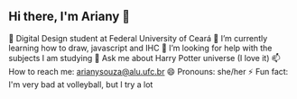 ## Hi there, I'm Ariany 👋

🔭 Digital Design student at Federal University of Ceará
🌱 I’m currently learning how to draw, javascript and IHC
🤔 I’m looking for help with the subjects I am studying
💬 Ask me about Harry Potter universe (I love it)
📫 How to reach me: arianysouza@alu.ufc.br
😄 Pronouns: she/her
⚡ Fun fact: I'm very bad at volleyball, but I try a lot
<!--
**arianysouzab/arianysouzab** is a ✨ _special_ ✨ repository because its `README.md` (this file) appears on your GitHub profile.

Here are some ideas to get you started:

- 🔭 Digital Design student at Federal University of Ceará
- 🌱 I’m currently learning how to draw, javascript and IHC
- 🤔 I’m looking for help with the subjects I am studying
- 💬 Ask me about Harry Potter universe (I love it)
- 📫 How to reach me: arianysouza@alu.ufc.br
- 😄 Pronouns: she/her
- ⚡ Fun fact: I'm very bad at volleyball, but I try a lot
-->
